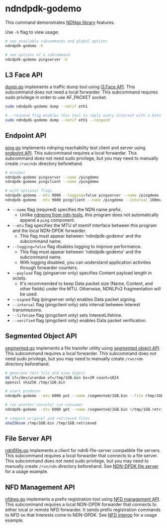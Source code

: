 # ndndpdk-godemo

This command demonstrates [NDNgo library](../../ndn) features.

Use `-h` flag to view usage:

```bash
# see available subcommands and global options
ndndpdk-godemo -h

# see options of a subcommand
ndndpdk-godemo pingserver -h
```

## L3 Face API

[dump.go](dump.go) implements a traffic dump tool using [l3.Face API](../../ndn/l3).
This subcommand does not need a local forwarder.
This subcommand requires sudo privilege in order to use AF\_PACKET socket.

```bash
sudo ndndpdk-godemo dump --netif eth1

# --respond flag enables this tool to reply every Interest with a Data packet
sudo ndndpdk-godemo dump --netif eth1 --respond
```

## Endpoint API

[ping.go](ping.go) implements ndnping reachability test client and server using [endpoint API](../../ndn/endpoint).
This subcommand requires a local forwarder.
This subcommand does not need sudo privilege, but you may need to manually create `/run/ndn` directory beforehand.

```bash
# minimal
ndndpdk-godemo pingserver --name /pingdemo
ndndpdk-godemo pingclient --name /pingdemo

# with optional flags
ndndpdk-godemo --mtu 9000 --logging=false pingserver --name /pingdemo --payload 8000 --signed
ndndpdk-godemo --mtu 9000 pingclient --name /pingdemo --interval 100ms --lifetime 1000ms --verified
```

* `--name` flag (required) specifies the NDN name prefix.
  * Unlike [ndnping from ndn-tools](https://github.com/named-data/ndn-tools/tree/ndn-tools-22.02/tools/ping), this program does not automatically append a `ping` component.
* `--mtu` flag specifies the MTU of memif interface between this program and the local NDN-DPDK forwarder.
  * This flag must appear between 'ndndpdk-godemo' and the subcommand name.
* `--logging=false` flag disables logging to improve performance.
  * This flag must appear between 'ndndpdk-godemo' and the subcommand name.
  * With logging disabled, you can understand application activities through forwarder counters.
* `--payload` flag (pingserver only) specifies Content payload length in octets.
  * It's recommended to keep Data packet size (Name, Content, and other fields) under the MTU.
    Otherwise, NDNLPv2 fragmentation will be used.
* `--signed` flag (pingserver only) enables Data packet signing.
* `--interval` flag (pingclient only) sets interval between Interest transmissions.
* `--lifetime` flag (pingclient only) sets InterestLifetime.
* `--verified` flag (pingclient only) enables Data packet verification.

## Segmented Object API

[segmented.go](segmented.go) implements a file transfer utility using [segmented object API](../../ndn/segmented).
This subcommand requires a local forwarder.
This subcommand does not need sudo privilege, but you may need to manually create `/run/ndn` directory beforehand.

```bash
# generate test file and view digest
dd if=/dev/urandom of=/tmp/1GB.bin bs=1M count=1024
openssl sha256 /tmp/1GB.bin

# start producer
ndndpdk-godemo --mtu 6000 put --name /segmented/1GB.bin --file /tmp/1GB.bin --chunk-size 4096

# (on another console) run consumer
ndndpdk-godemo --mtu 6000 get --name /segmented/1GB.bin >/tmp/1GB.retrieved

# compare original and retrieved files
sha256sum /tmp/1GB.bin /tmp/1GB.retrieved
```

## File Server API

[ndn6file.go](ndn6file.go) implements a client for ndn6-file-server compatible file servers.
This subcommand requires a local forwarder that connects to a file server.
This subcommand does not need sudo privilege, but you may need to manually create `/run/ndn` directory beforehand.
See [NDN-DPDK file server](../../docs/fileserver.md) for a usage example.

## NFD Management API

[nfdreg.go](nfdreg.go) implements a prefix registration tool using [NFD management API](../../ndn/mgmt/nfdmgmt).
This subcommand requires a local NDN-DPDK forwarder that connects to either local or remote NFD forwarder.
It sends prefix registration commands to NFD so that Interests come to NDN-DPDK.
See [NFD interop](../../docs/interop/NFD.md) for a usage example.
